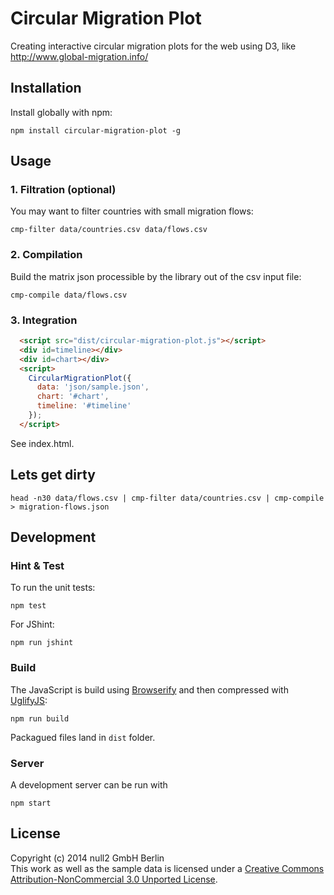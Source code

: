 # Circular Migration Plot
Creating interactive circular migration plots for the web using D3,
like http://www.global-migration.info/

## Installation
Install globally with npm:
```shell
npm install circular-migration-plot -g
```

## Usage
### 1. Filtration (optional)
You may want to filter countries with small migration flows:
```shell
cmp-filter data/countries.csv data/flows.csv
```

### 2. Compilation
Build the matrix json processible by the library out of the csv input file:
```shell
cmp-compile data/flows.csv
```

### 3. Integration
```html
  <script src="dist/circular-migration-plot.js"></script>
  <div id=timeline></div>
  <div id=chart></div>
  <script>
    CircularMigrationPlot({
      data: 'json/sample.json',
      chart: '#chart',
      timeline: '#timeline'
    });
  </script>
```
See index.html.

## Lets get dirty
```shell
head -n30 data/flows.csv | cmp-filter data/countries.csv | cmp-compile > migration-flows.json
```

## Development
### Hint & Test
To run the unit tests:
```shell
npm test
```

For JShint:
```
npm run jshint
```

### Build
The JavaScript is build using [Browserify](http://browserify.org/)
and then compressed with [UglifyJS](http://lisperator.net/uglifyjs/):
```
npm run build
```
Packagued files land in `dist` folder.

### Server
A development server can be run with
```
npm start
```

License
-------
Copyright (c) 2014 null2 GmbH Berlin  
This work as well as the sample data is licensed under a [Creative Commons Attribution-NonCommercial 3.0 Unported License](http://creativecommons.org/licenses/by-nc/3.0/).

